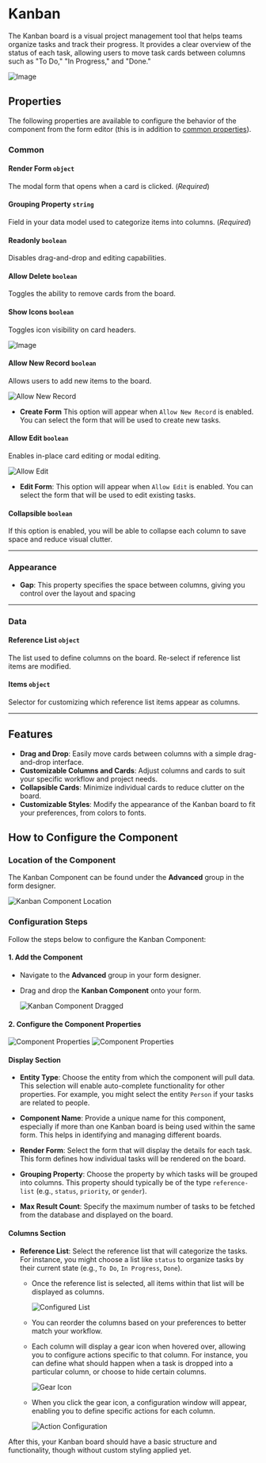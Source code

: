# Kanban

The Kanban board is a visual project management tool that helps teams organize tasks and track their progress. It provides a clear overview of the status of each task, allowing users to move task cards between columns such as "To Do," "In Progress," and "Done."

![Image](../Advanced/images/Kanban1.png)

## Properties

The following properties are available to configure the behavior of the component from the form editor (this is in addition to [common properties](/docs/front-end-basics/form-components/common-component-properties)).

### Common

#### **Render Form** `object`  
The modal form that opens when a card is clicked. (*Required*)




#### **Grouping Property** `string`  
Field in your data model used to categorize items into columns. (*Required*)

#### **Readonly** `boolean`  
Disables drag-and-drop and editing capabilities.

#### **Allow Delete** `boolean`  
Toggles the ability to remove cards from the board.

#### **Show Icons** `boolean`  
Toggles icon visibility on card headers.

![Image](./images/icon.png)

#### **Allow New Record** `boolean`  
Allows users to add new items to the board.

 ![Allow New Record](./images/gearoptions.png)

 - **Create Form** 
This option will appear when `Allow New Record` is enabled. You can select the form that will be used to create new tasks.

#### **Allow Edit** `boolean`  
Enables in-place card editing or modal editing.

![Allow Edit](./images/allowedit.png)

 - **Edit Form**: This option will appear when `Allow Edit` is enabled. You can select the form that will be used to edit existing tasks.

#### **Collapsible** `boolean`  
If this option is enabled, you will be able to collapse each column to save space and reduce visual clutter.
___

### Appearance

   - **Gap**: This property specifies the space between columns, giving you control over the layout and spacing   
___

### Data
#### **Reference List** `object`  
The list used to define columns on the board. Re-select if reference list items are modified.

#### **Items** `object`  
Selector for customizing which reference list items appear as columns.
___

## Features

- **Drag and Drop**: Easily move cards between columns with a simple drag-and-drop interface.
- **Customizable Columns and Cards**: Adjust columns and cards to suit your specific workflow and project needs.
- **Collapsible Cards**: Minimize individual cards to reduce clutter on the board.
- **Customizable Styles**: Modify the appearance of the Kanban board to fit your preferences, from colors to fonts.

## How to Configure the Component

### Location of the Component

The Kanban Component can be found under the **Advanced** group in the form designer.

![Kanban Component Location](./images/locationKanban.png)

### Configuration Steps

Follow the steps below to configure the Kanban Component:

#### 1. **Add the Component**
- Navigate to the **Advanced** group in your form designer.
- Drag and drop the **Kanban Component** onto your form.

   ![Kanban Component Dragged](./images/dragged.png)

#### 2. **Configure the Component Properties**

   ![Component Properties](./images/properties1.png)
   ![Component Properties](./images/properties2.png)

#### Display Section

- **Entity Type**: Choose the entity from which the component will pull data. This selection will enable auto-complete functionality for other properties. For example, you might select the entity `Person` if your tasks are related to people.
  
- **Component Name**: Provide a unique name for this component, especially if more than one Kanban board is being used within the same form. This helps in identifying and managing different boards.

- **Render Form**: Select the form that will display the details for each task. This form defines how individual tasks will be rendered on the board.

- **Grouping Property**: Choose the property by which tasks will be grouped into columns. This property should typically be of the type `reference-list` (e.g., `status`, `priority`, or `gender`).

- **Max Result Count**: Specify the maximum number of tasks to be fetched from the database and displayed on the board.

#### Columns Section

- **Reference List**: Select the reference list that will categorize the tasks. For instance, you might choose a list like `status` to organize tasks by their current state (e.g., `To Do`, `In Progress`, `Done`).

   - Once the reference list is selected, all items within that list will be displayed as columns.

      ![Configured List](./images/configured1.png)

   - You can reorder the columns based on your preferences to better match your workflow.

   - Each column will display a gear icon when hovered over, allowing you to configure actions specific to that column. For instance, you can define what should happen when a task is dropped into a particular column, or choose to hide certain columns.

     ![Gear Icon](./images/gear.png)

   - When you click the gear icon, a configuration window will appear, enabling you to define specific actions for each column.

     ![Action Configuration](./images/actions.png)

After this, your Kanban board should have a basic structure and functionality, though without custom styling applied yet.

